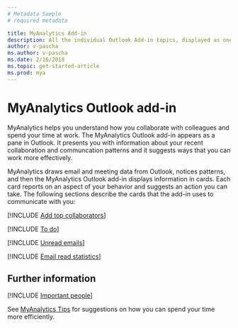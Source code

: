 ```yaml
---
# Metadata Sample
# required metadata

title: MyAnalytics Add-in
description: All the individual Outlook Add-in topics, displayed as one. 
author: v-pascha
ms.author: v-pascha
ms.date: 2/16/2018
ms.topic: get-started-article
ms.prod: mya
---
```


# MyAnalytics Outlook add-in

MyAnalytics helps you understand how you collaborate with colleagues and spend your time at work. The MyAnalytics Outlook add-in appears as a pane in Outlook. It presents you with information about your recent collaboration and communcation patterns and it suggests ways that you can work more effectively. 

MyAnalytics draws email and meeting data from Outlook, notices patterns, and then the MyAnalytics Outlook add-in displays information in cards. Each card reports on an aspect of your behavior and suggests an action you can take. The following sections describe the cards that the add-in uses to communicate with you:  

[!INCLUDE [Add top collaborators](MyA_Outlook_add_in/MyA_Add-in_Add_top_collab.md)]

[!INCLUDE [To do](MyA_Outlook_add_in/MyA_Add-in_To-do.md)]

[!INCLUDE [Unread emails](MyA_Outlook_add_in/MyA_Add-in_Unread_emails.md)]

[!INCLUDE [Email read statistics](MyA_Outlook_add_in/MyA_Add-in_Email_read_stats.md)]

## Further information

[!INCLUDE [Important people](../Overview/Important_people.md)]

See [MyAnalytics Tips](../../Overview/Tips.md) for suggestions on how you can spend your time more efficiently. 
